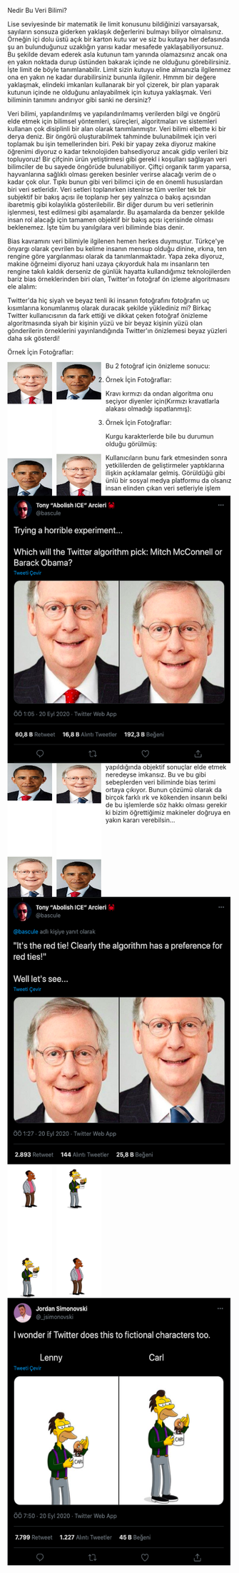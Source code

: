 Nedir Bu Veri Bilimi?

Lise seviyesinde bir matematik ile limit konusunu bildiğinizi varsayarsak, sayıların sonsuza giderken yaklaşık değerlerini bulmayı biliyor olmalısınız. Örneğin içi dolu üstü açık bir karton kutu var ve siz bu kutaya her defasında şu an bulunduğunuz uzaklığın yarısı kadar mesafede yaklaşabiliyorsunuz. Bu şekilde devam ederek asla kutunun tam yanında olamazsınız ancak ona en yakın noktada durup üstünden bakarak içinde ne olduğunu görebilirsiniz. İşte limit de böyle tanımlanabilir. Limit sizin kutuyu eline almanızla ilgilenmez ona en yakın ne kadar durabilirsiniz bununla ilgilenir. Hmmm bir değere yaklaşmak, elindeki imkanları kullanarak bir yol çizerek, bir plan yaparak kutunun içinde ne olduğunu anlayabilmek için kutuya yaklaşmak. Veri biliminin tanımını andırıyor gibi sanki ne dersiniz? 
 
Veri bilimi, yapılandırılmış ve yapılandırılmamış verilerden bilgi ve öngörü elde etmek için bilimsel yöntemleri, süreçleri, algoritmaları ve sistemleri kullanan çok disiplinli bir alan olarak tanımlanmıştır. Veri bilimi elbette ki bir derya deniz. Bir öngörü oluşturabilmek tahminde bulunabilmek için veri toplamak bu işin temellerinden biri. Peki bir yapay zeka diyoruz makine öğrenimi diyoruz o kadar teknolojiden bahsediyoruz ancak gidip verileri biz topluyoruz! Bir çifçinin ürün yetiştirmesi gibi gerekl   i koşulları sağlayan veri bilimciler de bu sayede öngörüde bulunabiliyor. Çiftçi organik tarım yaparsa, hayvanlarına sağlıklı olması gereken besinler verirse alacağı verim de o kadar çok olur. Tıpkı bunun gibi veri bilimci için de en önemli hususlardan biri veri setleridir. Veri setleri toplanırken istenirse tüm veriler tek bir subjektif bir bakış açısı ile toplanıp her şey yalnızca o bakış açısından ibaretmiş gibi kolaylıkla gösterilebilir. Bir diğer durum bu veri setlerinin işlenmesi, test edilmesi gibi aşamalardır. Bu aşamalarda da benzer şekilde insan rol alacağı için tamamen objektif bir bakış açısı içerisinde olması beklenemez. İşte tüm bu yanılgılara veri biliminde bias denir. 

Bias kavramını veri bilimiyle ilgilenen hemen herkes duymuştur. Türkçe'ye önyargı olarak çevrilen bu kelime insanın mensup olduğu dinine, ırkına, ten rengine göre yargılanması olarak da tanımlanmaktadır. Yapa zeka diyoruz, makine öğrneimi diyoruz hani uzaya çıkıyorduk hala mı insanların ten rengine takılı kaldık derseniz de günlük hayatta kullandığımız teknolojilerden bariz bias örneklerinden biri olan, Twitter'ın fotoğraf ön izleme algoritmasını ele alalım:

Twitter'da hiç siyah ve beyaz tenli iki insanın fotoğrafını fotoğrafın uç kısımlarına konumlanmış olarak duracak şekilde yüklediniz mi? Birkaç Twitter kullanıcısının da fark ettiği ve dikkat çeken fotoğraf önizleme algoritmasında siyah bir kişinin yüzü ve bir beyaz kişinin yüzü olan gönderilerin örneklerini yayınlandığında Twitter'ın önizlemesi beyaz yüzleri daha sık gösterdi!

Örnek İçin Fotoğraflar: 

<img src="1.jpeg"
     alt="Example-1"
     style="float:left; margin-right: 10px;" width="100" height="300"/>
<img src="2.jpeg"
     alt="Example-2"
     style="float:left; margin-right: 10px;" width="100" height="300"/>
     
Bu 2 fotoğraf için önizleme sonucu:

  <img src="3.png"
     alt="Result-1"
     style="float:left; margin-right: 10px;" width="500" height="600"/>

2. Örnek İçin Fotoğraflar: 

<img src="4.jpeg"
     alt="Example-3"
     style="float:left; margin-right: 10px;" width="100" height="300"/>
<img src="5.jpeg"
     alt="Example-4"
     style="float:left; margin-right: 10px;" width="100" height="300"/>

Kravı kırmızı da ondan algoritma onu seçiyor diyenler için(Kırmızı kravatlarla alakası olmadığı ispatlanmış):

  <img src="6.png"
     alt="Result-2"
     style="float:left; margin-right: 10px;" width="500" height="600"/>

3. Örnek İçin Fotoğraflar: 

<img src="7.jpeg"
     alt="Example-3"
     style="float:left; margin-right: 10px;" width="100" height="300"/>
<img src="8.jpeg"
     alt="Example-4"
     style="float:left; margin-right: 10px;" width="100" height="300"/>

   Kurgu karakterlerde bile bu durumun olduğu görülmüş:
   
  <img src="9.png"
     alt="Result-2"
     style="float:left; margin-right: 10px;" width="500" height="600"/>

Kullanıcıların bunu fark etmesinden sonra yetkililerden de geliştirmeler yaptıklarına ilişkin açıklamalar gelmiş. Görüldüğü gibi ünlü bir sosyal medya platformu da olsanız insan elinden çıkan veri setleriyle işlem yapıldığında objektif sonuçlar elde etmek neredeyse imkansız. Bu ve bu gibi sebeplerden veri biliminde bias terimi ortaya çıkıyor. Bunun çözümü olarak da birçok farklı ırk ve kökenden insanın belki de bu işlemlerde söz hakkı olması gerekir ki bizim öğrettiğimiz makineler doğruya en yakın kararı verebilsin...
